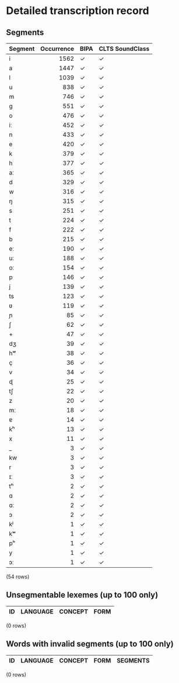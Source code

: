 
# Detailed transcription record

## Segments

| Segment | Occurrence | BIPA | CLTS SoundClass |
|:----------|-------------:|:-------|:------------------|
| i | 1562 | ✓ | ✓ |
| a | 1447 | ✓ | ✓ |
| l | 1039 | ✓ | ✓ |
| u | 838 | ✓ | ✓ |
| m | 746 | ✓ | ✓ |
| g | 551 | ✓ | ✓ |
| o | 476 | ✓ | ✓ |
| iː | 452 | ✓ | ✓ |
| n | 433 | ✓ | ✓ |
| e | 420 | ✓ | ✓ |
| k | 379 | ✓ | ✓ |
| h | 377 | ✓ | ✓ |
| aː | 365 | ✓ | ✓ |
| d | 329 | ✓ | ✓ |
| w | 316 | ✓ | ✓ |
| ŋ | 315 | ✓ | ✓ |
| s | 251 | ✓ | ✓ |
| t | 224 | ✓ | ✓ |
| f | 222 | ✓ | ✓ |
| b | 215 | ✓ | ✓ |
| eː | 190 | ✓ | ✓ |
| uː | 188 | ✓ | ✓ |
| oː | 154 | ✓ | ✓ |
| p | 146 | ✓ | ✓ |
| j | 139 | ✓ | ✓ |
| ts | 123 | ✓ | ✓ |
| ʋ | 119 | ✓ | ✓ |
| ɲ | 85 | ✓ | ✓ |
| ʃ | 62 | ✓ | ✓ |
| + | 47 | ✓ | ✓ |
| dʒ | 39 | ✓ | ✓ |
| hʷ | 38 | ✓ | ✓ |
| ç | 36 | ✓ | ✓ |
| v | 34 | ✓ | ✓ |
| ɖ | 25 | ✓ | ✓ |
| tʃ | 22 | ✓ | ✓ |
| z | 20 | ✓ | ✓ |
| mː | 18 | ✓ | ✓ |
| ɐ | 14 | ✓ | ✓ |
| kʰ | 13 | ✓ | ✓ |
| x | 11 | ✓ | ✓ |
| _ | 3 | ✓ | ✓ |
| kw | 3 | ✓ | ✓ |
| r | 3 | ✓ | ✓ |
| ɪː | 3 | ✓ | ✓ |
| tʰ | 2 | ✓ | ✓ |
| ɑ | 2 | ✓ | ✓ |
| ɑː | 2 | ✓ | ✓ |
| ɔ | 2 | ✓ | ✓ |
| kʲ | 1 | ✓ | ✓ |
| kʷ | 1 | ✓ | ✓ |
| pʰ | 1 | ✓ | ✓ |
| y | 1 | ✓ | ✓ |
| ɔː | 1 | ✓ | ✓ |

(54 rows)



## Unsegmentable lexemes (up to 100 only)

| ID | LANGUAGE | CONCEPT | FORM |
|------|------------|-----------|--------|

(0 rows)



## Words with invalid segments (up to 100 only)

| ID | LANGUAGE | CONCEPT | FORM | SEGMENTS |
|------|------------|-----------|--------|------------|

(0 rows)


